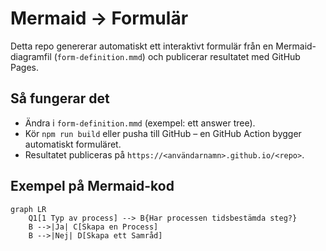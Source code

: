 # Mermaid → Formulär

Detta repo genererar automatiskt ett interaktivt formulär från en Mermaid-diagramfil (`form-definition.mmd`) och publicerar resultatet med GitHub Pages.

## Så fungerar det

- Ändra i `form-definition.mmd` (exempel: ett answer tree).
- Kör `npm run build` eller pusha till GitHub – en GitHub Action bygger automatiskt formuläret.
- Resultatet publiceras på `https://<användarnamn>.github.io/<repo>`.

## Exempel på Mermaid-kod

```mermaid
graph LR
    Q1[1 Typ av process] --> B{Har processen tidsbestämda steg?}
    B -->|Ja| C[Skapa en Process]
    B -->|Nej| D[Skapa ett Samråd]

